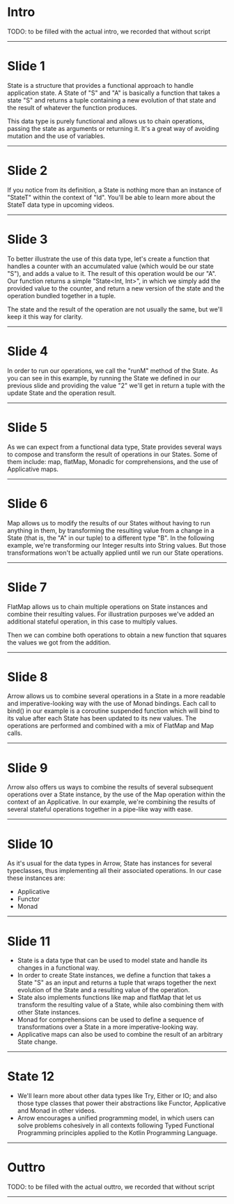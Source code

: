 # Intro

TODO: to be filled with the actual intro, we recorded that without script

---

# Slide 1

State is a structure that provides a functional approach to handle application state. A State of "S" and "A" is basically a function that takes a state "S" and returns a tuple containing a new evolution of that state and the result of whatever the function produces.

This data type is purely functional and allows us to chain operations, passing the state as arguments or returning it. It's a great way of avoiding mutation and the use of variables.

---

# Slide 2

If you notice from its definition, a State is nothing more than an instance of "StateT" within the context of "Id". You'll be able to learn more about the StateT data type in upcoming videos.

---

# Slide 3

To better illustrate the use of this data type, let's create a function that handles a counter with an accumulated value (which would be our state "S"),  and adds a value to it. The result of this operation would be our "A". Our function returns a simple "State<Int, Int>", in which we simply add the provided value to the counter, and return a new version of the state and the operation bundled together in a tuple. 

The state and the result of the operation are not usually the same, but we'll keep it this way for clarity.

---

# Slide 4

In order to run our operations, we call the "runM" method of the State. As you can see in this example, by running the State we defined in our previous slide and providing the value "2" we'll get in return a tuple with the update State and the operation result.

---

# Slide 5

As we can expect from a functional data type, State provides several ways to compose and transform the result of operations in our States. Some of them include: map, flatMap, Monadic for comprehensions, and the use of Applicative maps.

---

# Slide 6

Map allows us to modify the results of our States without having to run anything in them, by transforming the resulting value from a change in a State (that is, the "A" in our tuple) to a different type "B". In the following example, we're transforming our Integer results into String values. But those transformations won't be actually applied until we run our State operations.

---

# Slide 7

FlatMap allows us to chain multiple operations on State instances and combine their resulting values. For illustration purposes we've added an additional stateful operation, in this case to multiply values.

Then we can combine both operations to obtain a new function that squares the values we got from the addition.

---

# Slide 8

Arrow allows us to combine several operations in a State in a more readable and imperative-looking way with the use of Monad bindings. Each call to bind() in our example is a coroutine suspended function which will bind to its value after each State has been updated to its new values. The operations are performed and combined with a mix of FlatMap and Map calls.

--- 

# Slide 9

Λrrow also offers us ways to combine the results of several subsequent operations over a State instance, by the use of the Map operation within the context of an Applicative. In our example, we're combining the results of several stateful operations together in a pipe-like way with ease.

---

# Slide 10

As it's usual for the data types in Arrow, State has instances for several typeclasses, thus implementing all their associated operations. In our case these instances are:

- Applicative
- Functor
- Monad

---

# Slide 11

- State is a data type that can be used to model state and handle its changes in a functional way.
- In order to create State instances, we define a function that takes a State "S" as an input and returns a tuple that wraps together the next evolution of the State and a resulting value of the operation.
- State also implements functions like map and flatMap that let us transform the resulting value of a State, while also combining them with other State instances.
- Monad for comprehensions can be used to define a sequence of transformations over a State in a more imperative-looking way.
- Applicative maps can also be used to combine the result of an arbitrary State change.

--- 

# State 12

- We'll learn more about other data types like Try, Either or IO; and also those type classes that power their abstractions like Functor, Applicative and Monad in other videos.
- Arrow encourages a unified programming model, in which users can solve problems cohesively in all contexts following Typed Functional Programming principles applied to the Kotlin Programming Language.

---

# Outtro

TODO: to be filled with the actual outtro, we recorded that without script

---
